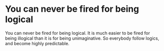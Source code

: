 # You can never be fired for being logical
You can never be fired for being logical. It is much easier to be fired for being illogical than it is for being unimaginative. So everybody follow logics, and become highly predictable.